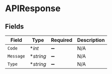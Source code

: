 # APIResponse


## Fields

| Field              | Type               | Required           | Description        |
| ------------------ | ------------------ | ------------------ | ------------------ |
| `Code`             | **int*             | :heavy_minus_sign: | N/A                |
| `Message`          | **string*          | :heavy_minus_sign: | N/A                |
| `Type`             | **string*          | :heavy_minus_sign: | N/A                |